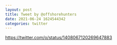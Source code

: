 ```yaml
--- 
layout: post 
title: Tweet by @offshorehunters 
date: 2021-06-24 1624544342 
categories: twitter 
--- 
```

https://twitter.com/o/status/1408067120269647883